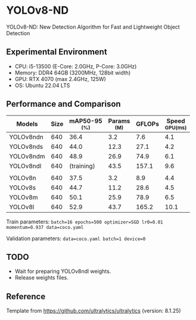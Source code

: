 # YOLOv8-ND
YOLOv8-ND: New Detection Algorithm for Fast and Lightweight Object Detection

## Experimental Environment
* CPU: i5-13500 (E-Core: 2.0GHz, P-Core: 3.0GHz)
* Memory: DDR4 64GB (3200MHz, 128bit width)
* GPU: RTX 4070 (max 2.4GHz, 125W)
* OS: Ubuntu 22.04 LTS

## Performance and Comparison

| Models            | Size  | mAP50-95<br><sup>(%)  | Params<br><sup>(M)| GFLOPs    | Speed<br><sup>GPU(ms) |
|-------------------|-------|-----------------------|-------------------|-----------|-----------------------|
| YOLOv8ndn         | 640   | 36.4                  | 3.2               | 7.6       | 4.1                   |
| YOLOv8nds         | 640   | 44.0                  | 12.3              | 27.1      | 4.2                   |
| YOLOv8ndm         | 640   | 48.9                  | 26.9              | 74.9      | 6.1                   |
| YOLOv8ndl         | 640   | (training)            | 43.5              | 157.1     | 9.6                   |
|                   |       |                       |                   |           |                       |
| YOLOv8n           | 640   | 37.5                  | 3.2               | 8.9       | 4.4                   |
| YOLOv8s           | 640   | 44.7                  | 11.2              | 28.6      | 4.5                   |
| YOLOv8m           | 640   | 50.1                  | 25.9              | 78.9      | 6.5                   |
| YOLOv8l           | 640   | 52.9                  | 43.7              | 165.2     | 10.1                  |

Train parameters: `batch=16 epochs=500 optimizer=SGD lr0=0.01 momentum=0.937 data=coco.yaml`

Validation parameters: `data=coco.yaml batch=1 device=0`


## TODO
* Wait for preparing YOLOv8ndl weights.
* Release weights files.


## Reference

Template from https://github.com/ultralytics/ultralytics (version: 8.1.25)
